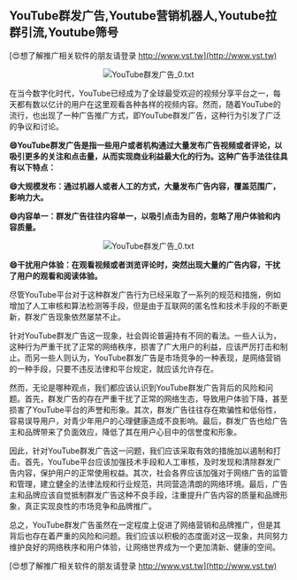 ## **YouTube群发广告,Youtube营销机器人,Youtube拉群引流,Youtube筛号**

[😍想了解推广相关软件的朋友请登录 http://www.vst.tw](http://www.vst.tw)

 <center><img src="https://vst.tw/MP4/tuiguang/png/7.png" alt="YouTube群发广告_0.txt"></center>

在当今数字化时代，YouTube已经成为了全球最受欢迎的视频分享平台之一，每天都有数以亿计的用户在这里观看各种各样的视频内容。然而，随着YouTube的流行，也出现了一种广告推广方式，即YouTube群发广告，这种行为引发了广泛的争议和讨论。

**😄YouTube群发广告是指一些用户或者机构通过大量发布广告视频或者评论，以吸引更多的关注和点击量，从而实现商业利益最大化的行为。这种广告手法往往具有以下特点：**

**😄大规模发布：通过机器人或者人工的方式，大量发布广告内容，覆盖范围广，影响力大。**

**😄内容单一：群发广告往往内容单一，以吸引点击为目的，忽略了用户体验和内容质量。**

 <center><img src="https://vst.tw/MP4/tuiguang/png/5.png" alt="YouTube群发广告_0.txt"></center>

**😄干扰用户体验：在观看视频或者浏览评论时，突然出现大量的广告内容，干扰了用户的观看和阅读体验。**

尽管YouTube平台对于这种群发广告行为已经采取了一系列的规范和措施，例如增加了人工审核和算法检测等手段，但是由于互联网的匿名性和技术手段的不断更新，群发广告现象依然屡禁不止。

针对YouTube群发广告这一现象，社会舆论普遍持有不同的看法。一些人认为，这种行为严重干扰了正常的网络秩序，损害了广大用户的利益，应该严厉打击和制止。而另一些人则认为，YouTube群发广告是市场竞争的一种表现，是网络营销的一种手段，只要不违反法律和平台规定，就应该允许存在。

然而，无论是哪种观点，我们都应该认识到YouTube群发广告背后的风险和问题。首先，群发广告的存在严重干扰了正常的网络生态，导致用户体验下降，甚至损害了YouTube平台的声誉和形象。其次，群发广告往往存在欺骗性和低俗性，容易误导用户，对青少年用户的心理健康造成不良影响。最后，群发广告也给广告主和品牌带来了负面效应，降低了其在用户心目中的信誉度和形象。

因此，针对YouTube群发广告这一问题，我们应该采取有效的措施加以遏制和打击。首先，YouTube平台应该加强技术手段和人工审核，及时发现和清除群发广告内容，保护用户的正常使用权益。其次，社会各界应该加强对于网络广告的监管和管理，建立健全的法律法规和行业规范，共同营造清朗的网络环境。最后，广告主和品牌应该自觉抵制群发广告这种不良手段，注重提升广告内容的质量和品牌形象，真正实现良性的市场竞争和品牌推广。

总之，YouTube群发广告虽然在一定程度上促进了网络营销和品牌推广，但是其背后也存在着严重的风险和问题。我们应该以积极的态度面对这一现象，共同努力维护良好的网络秩序和用户体验，让网络世界成为一个更加清新、健康的空间。

[😍想了解推广相关软件的朋友请登录 http://www.vst.tw](http://www.vst.tw)




